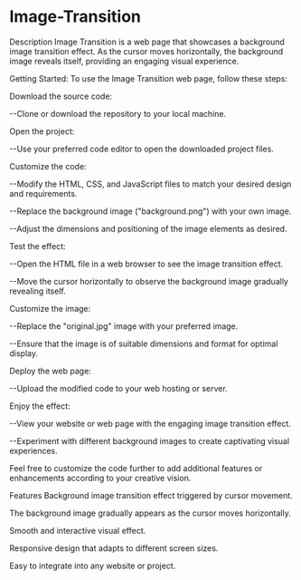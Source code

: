 # Image-Transition

Description
Image Transition is a web page that showcases a background image transition effect. As the cursor moves horizontally, the background image reveals itself, providing an engaging visual experience.

Getting Started:
To use the Image Transition web page, follow these steps:

Download the source code:

--Clone or download the repository to your local machine.

Open the project:

--Use your preferred code editor to open the downloaded project files.

Customize the code:

--Modify the HTML, CSS, and JavaScript files to match your desired design and requirements.

--Replace the background image ("background.png") with your own image.

--Adjust the dimensions and positioning of the image elements as desired.

Test the effect:

--Open the HTML file in a web browser to see the image transition effect.

--Move the cursor horizontally to observe the background image gradually revealing itself.

Customize the image:

--Replace the "original.jpg" image with your preferred image.

--Ensure that the image is of suitable dimensions and format for optimal display.

Deploy the web page:

--Upload the modified code to your web hosting or server.

Enjoy the effect:

--View your website or web page with the engaging image transition effect.

--Experiment with different background images to create captivating visual experiences.

Feel free to customize the code further to add additional features or enhancements according to your creative vision.

Features
Background image transition effect triggered by cursor movement.

The background image gradually appears as the cursor moves horizontally.

Smooth and interactive visual effect.

Responsive design that adapts to different screen sizes.

Easy to integrate into any website or project.
